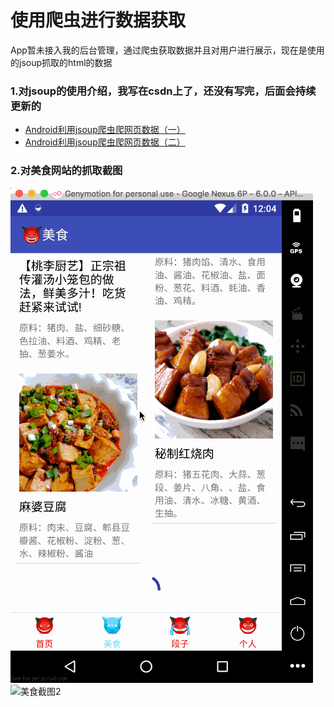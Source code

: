 # 使用爬虫进行数据获取
App暂未接入我的后台管理，通过爬虫获取数据并且对用户进行展示，现在是使用的jsoup抓取的html的数据
### 1.对jsoup的使用介绍，我写在csdn上了，还没有写完，后面会持续更新的
* [ Android利用jsoup爬虫爬网页数据（一）](http://blog.csdn.net/qq_23195583/article/details/53739882)
* [ Android利用jsoup爬虫爬网页数据（二）](http://blog.csdn.net/qq_23195583/article/details/53740157)

### 2.对美食网站的抓取截图
![美食截图1](https://github.com/1181631922/Recreation/blob/master/ScreenShots/food1.gif)
![美食截图2](https://github.com/1181631922/Recreation/blob/master/ScreenShots/food2.gif)
